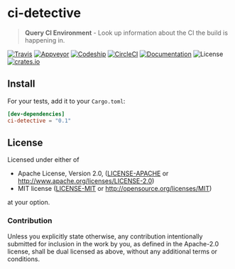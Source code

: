 # ci-detective

> **Query CI Environment** - Look up information about the CI the build is happening in.

[![Travis](https://travis-ci.org/crate-ci/ci-detective.svg)][Travis]
[![Appveyor](https://ci.appveyor.com/api/projects/status/ane9s9m78ij6i1hq/branch/master?svg=true)](https://ci.appveyor.com/project/epage/ci-detective/branch/master)
[![Codeship](https://app.codeship.com/projects/d498c1e0-f33e-0136-19a0-4e3e1edea9c6/status?branch=master)](https://app.codeship.com/projects/320593)
[![CircleCI](https://circleci.com/gh/crate-ci/ci-detective/tree/master.svg?style=svg)](https://circleci.com/gh/crate-ci/ci-detective/tree/master)
[![Documentation](https://img.shields.io/badge/docs-master-blue.svg)][Documentation]
![License](https://img.shields.io/crates/l/ci-detective.svg)
[![crates.io](https://img.shields.io/crates/v/ci-detective.svg)][Crates.io]

## Install

For your tests, add it to your `Cargo.toml`:

```toml
[dev-dependencies]
ci-detective = "0.1"
```

## License

Licensed under either of

 * Apache License, Version 2.0, ([LICENSE-APACHE](LICENSE-APACHE) or http://www.apache.org/licenses/LICENSE-2.0)
 * MIT license ([LICENSE-MIT](LICENSE-MIT) or http://opensource.org/licenses/MIT)

at your option.

### Contribution

Unless you explicitly state otherwise, any contribution intentionally
submitted for inclusion in the work by you, as defined in the Apache-2.0
license, shall be dual licensed as above, without any additional terms or
conditions.

[Travis]: https://travis-ci.org/crate-ci/ci-detective
[Crates.io]: https://crates.io/crates/ci-detective
[Documentation]: https://docs.rs/ci-detective
[Environment]: https://github.com/Freyskeyd/environment
